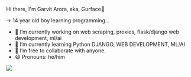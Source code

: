 Hi there, I'm Garvit Arora, aka, Gurface👋

-> 14 year old boy learning programming...

- 🔭 I’m currently working on web scraping, proxies, flask/django web development, ml/ai
- 🌱 I’m currently learning Python DJANGO, WEB DEVELOPMENT, ML/AI
- 👯 I’m free to collaborate with anyone.
- 😄 Pronouns: he/him

<img src="{(https://img.shields.io/badge/langchain-1C3C3C?style=for-the-badge&logo=langchain&logoColor=white)}" />

